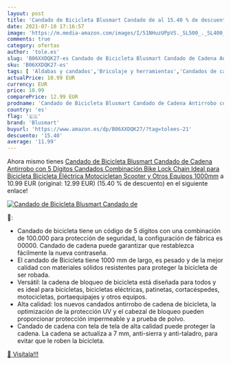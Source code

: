 ```yaml
---
layout: post
title: 'Candado de Bicicleta Blusmart Candado de al 15.40 % de descuento'
date: 2021-07-10 17:16:57
image: 'https://m.media-amazon.com/images/I/51NHuzUPpVS._SL500_._SL400_.jpg'
comments: true
category: ofertas
author: 'tole.es'
slug: 'B06XXDQK27-es Candado de Bicicleta Blusmart Candado de Cadena Antirrobo...'
sku: 'B06XXDQK27-es'
tags: [ 'Aldabas y candados','Bricolaje y herramientas','Candados de cadena','Ferretería','bicicleta','blusmart', ]
actualPrice: 10.99 EUR
currency: EUR
price: 10.99
comparePrice: 12.99 EUR
prodname: 'Candado de Bicicleta Blusmart Candado de Cadena Antirrobo con 5 Dígitos Candados Combinación Bike Lock Chain Ideal para Bicicleta  Bicicleta Eléctrica  Motocicletan  Scooter y Otros Equipos 1000mm'
country: 'es'
flag: '🇪🇸'
brand: 'Blusmart'
buyurl: 'https://www.amazon.es/dp/B06XXDQK27/?tag=tolees-21'
descuento: '15.40'
average: '11.99'
---
```


Ahora mismo tienes [Candado de Bicicleta Blusmart Candado de Cadena Antirrobo con 5 Dígitos Candados Combinación Bike Lock Chain Ideal para Bicicleta  Bicicleta Eléctrica  Motocicletan  Scooter y Otros Equipos 1000mm](https://www.amazon.es/dp/B06XXDQK27/?tag=tolees-21) a 10.99 EUR (original: 12.99 EUR) (15.40 %  de descuento) en el siguiente enlace!

[![Candado de Bicicleta Blusmart Candado de](https://m.media-amazon.com/images/I/51NHuzUPpVS._SL500_._SL400_.jpg)](https://www.amazon.es/dp/B06XXDQK27/?tag=tolees-21)

🔎:

- Candado de bicicleta tiene un código de 5 dígitos con una combinación de 100.000 para protección de seguridad, la configuración de fábrica es 00000. Candado de cadena puede garantizar que restablezca fácilmente la nueva contraseña.
- El candado de Bicicleta tiene 1000 mm de largo, es pesado y de la mejor calidad con materiales sólidos resistentes para proteger la bicicleta de ser robada.
- Versátil: la cadena de bloqueo de bicicleta está diseñada para todos y es ideal para bicicletas, bicicletas eléctricas, patinetas, cortacéspedes, motocicletas, portaequipajes y otros equipos.
- Alta calidad: los nuevos candados antirrobo de cadena de bicicleta, la optimización de la protección UV y el cabezal de bloqueo pueden proporcionar protección impermeable y a prueba de polvo.
- Candado de cadena con tela de tela de alta calidad puede proteger la cadena. La cadena se actualiza a 7 mm, anti-sierra y anti-taladro, para evitar que le roben la bicicleta.

[🛒 Visítala!!!](https://www.amazon.es/dp/B06XXDQK27/?tag=tolees-21)

